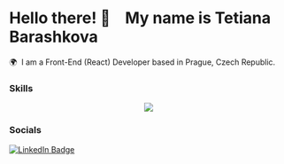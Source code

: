 Hello there! 👋 &nbsp;&nbsp; My name is Tetiana Barashkova
========================================================================================================================================

🌍  I am a Front-End (React) Developer based in Prague, Czech Republic.
<br/>

### Skills

<p align="center">
  <a href="https://skillicons.dev">
    <img src="https://skillicons.dev/icons?i=html,css,js,react,bootstrap,styledcomponents" />
  </a>
</p>

### Socials

<div id="badges">
  <a href="https://www.linkedin.com/in/tetiana-barashkova/">
    <img src="https://img.shields.io/badge/LinkedIn-0077B5?style=for-the-badge&logo=linkedin&logoColor=white" alt="LinkedIn Badge"/>
  </a>
</div>
